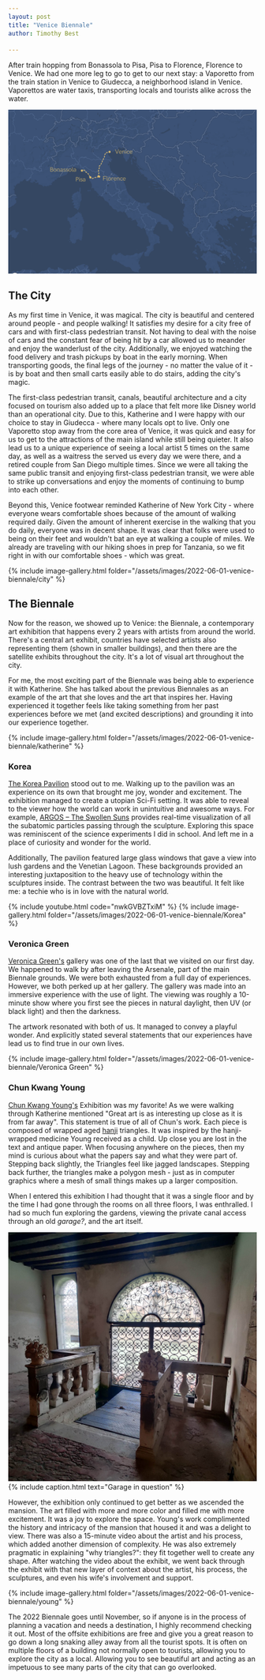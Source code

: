 ```yaml
---
layout: post
title: "Venice Biennale"
author: Timothy Best

---
```


After train hopping from Bonassola to Pisa, Pisa to Florence, Florence to Venice. We had one more leg to go to get to our next stay: a Vaporetto from the train station in Venice to Giudecca, a neighborhood island in Venice. Vaporettos are water taxis, transporting locals and tourists alike across the water.

![route](/assets/images/2022-06-01-venice-biennale/route.png)

## The City

As my first time in Venice, it was magical. The city is beautiful and centered around people - and people walking! It satisfies my desire for a city free of cars and with first-class pedestrian transit. Not having to deal with the noise of cars and the constant fear of being hit by a car allowed us to meander and enjoy the wanderlust of the city. Additionally, we enjoyed watching the food delivery and trash pickups by boat in the early morning. When transporting goods, the final legs of the journey - no matter the value of it - is by boat and then small carts easily able to do stairs, adding the city's magic. 

The first-class pedestrian transit, canals, beautiful architecture and a city focused on tourism also added up to a place that felt more like Disney world than an operational city. Due to this, Katherine and I were happy with our choice to stay in Giudecca - where many locals opt to live. Only one Vaporetto stop away from the core area of Venice, it was quick and easy for us to get to the attractions of the main island while still being quieter. It also lead us to a unique experience of seeing a local artist 5 times on the same day, as well as a waitress the served us every day we were there, and a retired couple from San Diego multiple times. Since we were all taking the same public transit and enjoying first-class pedestrian transit, we were able to strike up conversations and enjoy the moments of continuing to bump into each other.

Beyond this, Venice footwear reminded Katherine of New York City - where everyone wears comfortable shoes because of the amount of walking required daily. Given the amount of inherent exercise in the walking that you do daily, everyone was in decent shape. It was clear that folks were used to being on their feet and wouldn't bat an eye at walking a couple of miles. We already are traveling with our hiking shoes in prep for Tanzania, so we fit right in with our comfortable shoes - which was great. 

{% include image-gallery.html folder="/assets/images/2022-06-01-venice-biennale/city" %}

## The Biennale

Now for the reason, we showed up to Venice: the Biennale, a contemporary art exhibition that happens every 2 years with artists from around the world. There's a central art exhibit, countries have selected artists also representing them (shown in smaller buildings), and then there are the satellite exhibits throughout the city. It's a lot of visual art throughout the city. 

For me, the most exciting part of the Biennale was being able to experience it with Katherine. She has talked about the previous Biennales as an example of the art that she loves and the art that inspires her. Having experienced it together feels like taking something from her past experiences before we met (and excited descriptions) and grounding it into our experience together.

{% include image-gallery.html folder="/assets/images/2022-06-01-venice-biennale/katherine" %}


### Korea

[The Korea Pavilion](https://www.korean-pavilion.or.kr/) stood out to me. Walking up to the pavilion was an experience on its own that brought me joy, wonder and excitement. The exhibition managed to create a utopian Sci-Fi setting. It was able to reveal to the viewer how the world can work in unintuitive and awesome ways. For example, [ARGOS – The Swollen Suns](https://static.designboom.com/wp-content/uploads/2022/04/korea-pavilion-designboom-01.jpg) provides real-time visualization of all the subatomic particles passing through the sculpture. Exploring this space was reminiscent of the science experiments I did in school. And left me in a place of curiosity and wonder for the world.

Additionally, The pavilion featured large glass windows that gave a view into lush gardens and the Venetian Lagoon. These backgrounds provided an interesting juxtaposition to the heavy use of technology within the sculptures inside. The contrast between the two was beautiful. It felt like me: a techie who is in love with the natural world. 

{% include youtube.html code="nwkGVBZTxiM" %}
{% include image-gallery.html folder="/assets/images/2022-06-01-venice-biennale/Korea" %}

### Veronica Green

[Veronica Green's](https://www.veronicagreen.com/) gallery was one of the last that we visited on our first day. We happened to walk by after leaving the Arsenale, part of the main Biennale grounds. We were both exhausted from a full day of experiences. However, we both perked up at her gallery. The gallery was made into an immersive experience with the use of light. The viewing was roughly a 10-minute show where you first see the pieces in natural daylight, then UV (or black light) and then the darkness.

The artwork resonated with both of us. It managed to convey a playful wonder. And explicitly stated several statements that our experiences have lead us to find true in our own lives.

{% include image-gallery.html folder="/assets/images/2022-06-01-venice-biennale/Veronica Green" %}

### Chun Kwang Young

[Chun Kwang Young's](http://www.chunkwangyoung.com/html/main.php) Exhibition was my favorite! As we were walking through Katherine mentioned "Great art is as interesting up close as it is from far away". This statement is true of all of Chun's work. Each piece is composed of wrapped aged [hanji](https://en.wikipedia.org/wiki/Korean_paper) triangles. It was inspired by the hanji-wrapped medicine Young received as a child. Up close you are lost in the text and antique paper. When focusing anywhere on the pieces, then my mind is curious about what the papers say and what they were part of. Stepping back slightly, the Triangles feel like jagged landscapes. Stepping back further, the triangles make a polygon mesh - just as in computer graphics where a mesh of small things makes up a larger composition.

When I entered this exhibition I had thought that it was a single floor and by the time I had gone through the rooms on all three floors, I was enthralled. I had so much fun exploring the gardens, viewing the private canal access through an old *garage?*, and the art itself.

![door to the canal](/assets/images/2022-06-01-venice-biennale/garage.jpg)
{% include caption.html text="Garage in question" %}

However, the exhibition only continued to get better as we ascended the mansion. The art filled with more and more color and filled me with more excitement. It was a joy to explore the space. Young's work complimented the history and intricacy of the mansion that housed it and was a delight to view. There was also a 15-minute video about the artist and his process, which added another dimension of complexity. He was also extremely pragmatic in explaining "why triangles?": they fit together well to create any shape. After watching the video about the exhibit, we went back through the exhibit with that new layer of context about the artist, his process, the sculptures, and even his wife's involvement and support. 

{% include image-gallery.html folder="/assets/images/2022-06-01-venice-biennale/young" %}


The 2022 Biennale goes until November, so if anyone is in the process of planning a vacation and needs a destination, I highly recommend checking it out. Most of the offsite exhibitions are free and give you a great reason to go down a long snaking alley away from all the tourist spots. It is often on multiple floors of a building not normally open to tourists, allowing you to explore the city as a local. Allowing you to see beautiful art and acting as an impetuous to see many parts of the city that can go overlooked.
